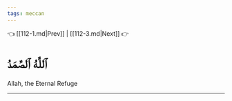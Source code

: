 ```yaml
---
tags: meccan
---
```


👈 [[112-1.md|Prev]] | [[112-3.md|Next]] 👉

# ٱللَّهُ ٱلصَّمَدُ

Allah, the Eternal Refuge

---

